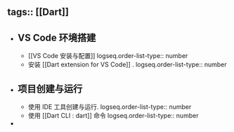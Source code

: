 tags:: [[Dart]]
---

- ## VS Code 环境搭建
	- [[VS Code 安装与配置]]
	  logseq.order-list-type:: number
	- 安装 [[Dart extension for VS Code]] .
	  logseq.order-list-type:: number
- ## 项目创建与运行
	- 使用 IDE 工具创建与运行.
	  logseq.order-list-type:: number
	- 使用 [[Dart CLI : dart]] 命令
	  logseq.order-list-type:: number
-